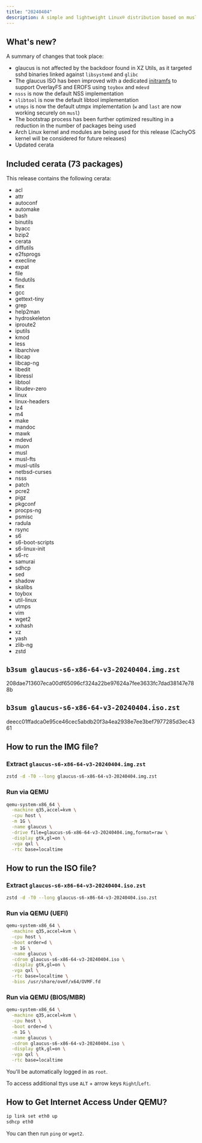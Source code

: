 ```yaml
---
title: "20240404"
description: A simple and lightweight Linux® distribution based on musl libc and toybox
---
```


## What's new?
A summary of changes that took place:
- glaucus is not affected by the backdoor found in XZ Utils, as it targeted sshd binaries linked against `libsystemd` and `glibc`
- The glaucus ISO has been improved with a dedicated [initramfs](https://github.com/glaucuslinux/initramfs-generator) to support OverlayFS and EROFS using `toybox` and `mdevd`
- `nsss` is now the default NSS implementation
- `slibtool` is now the default libtool implementation
- `utmps` is now the default utmpx implementation (`w` and `last` are now working securely on `musl`)
- The bootstrap process has been further optimized resulting in a reduction in the number of packages being used
- Arch Linux kernel and modules are being used for this release (CachyOS kernel will be considered for future releases)
- Updated cerata

## Included cerata (73 packages)
This release contains the following cerata:
- acl
- attr
- autoconf
- automake
- bash
- binutils
- byacc
- bzip2
- cerata
- diffutils
- e2fsprogs
- execline
- expat
- file
- findutils
- flex
- gcc
- gettext-tiny
- grep
- help2man
- hydroskeleton
- iproute2
- iputils
- kmod
- less
- libarchive
- libcap
- libcap-ng
- libedit
- libressl
- libtool
- libudev-zero
- linux
- linux-headers
- lz4
- m4
- make
- mandoc
- mawk
- mdevd
- muon
- musl
- musl-fts
- musl-utils
- netbsd-curses
- nsss
- patch
- pcre2
- pigz
- pkgconf
- procps-ng
- psmisc
- radula
- rsync
- s6
- s6-boot-scripts
- s6-linux-init
- s6-rc
- samurai
- sdhcp
- sed
- shadow
- skalibs
- toybox
- util-linux
- utmps
- vim
- wget2
- xxhash
- xz
- yash
- zlib-ng
- zstd

## `b3sum glaucus-s6-x86-64-v3-20240404.img.zst`
208dae713607eca00df65096cf324a22be97624a7fee3633fc7dad38147e788b

## `b3sum glaucus-s6-x86-64-v3-20240404.iso.zst`
deecc01ffadca0e95ce46cec5abdb20f3a4ea2938e7ee3bef7977285d3ec4361

## How to run the IMG file?
### Extract `glaucus-s6-x86-64-v3-20240404.img.zst`
```sh
zstd -d -T0 --long glaucus-s6-x86-64-v3-20240404.img.zst
```
### Run via QEMU
```sh
qemu-system-x86_64 \
  -machine q35,accel=kvm \
  -cpu host \
  -m 1G \
  -name glaucus \
  -drive file=glaucus-s6-x86-64-v3-20240404.img,format=raw \
  -display gtk,gl=on \
  -vga qxl \
  -rtc base=localtime
```

## How to run the ISO file?
### Extract `glaucus-s6-x86-64-v3-20240404.iso.zst`
```sh
zstd -d -T0 --long glaucus-s6-x86-64-v3-20240404.iso.zst
```
### Run via QEMU (UEFI)
```sh
qemu-system-x86_64 \
  -machine q35,accel=kvm \
  -cpu host \
  -boot order=d \
  -m 1G \
  -name glaucus \
  -cdrom glaucus-s6-x86-64-v3-20240404.iso \
  -display gtk,gl=on \
  -vga qxl \
  -rtc base=localtime \
  -bios /usr/share/ovmf/x64/OVMF.fd
```
### Run via QEMU (BIOS/MBR)
```sh
qemu-system-x86_64 \
  -machine q35,accel=kvm \
  -cpu host \
  -boot order=d \
  -m 1G \
  -name glaucus \
  -cdrom glaucus-s6-x86-64-v3-20240404.iso \
  -display gtk,gl=on \
  -vga qxl \
  -rtc base=localtime
```

You'll be automatically logged in as `root`.

To access additional ttys use `ALT` + arrow keys `Right`/`Left`.

## How to Get Internet Access Under QEMU?
```sh
ip link set eth0 up
sdhcp eth0
```

You can then run `ping` or `wget2`.
